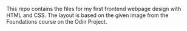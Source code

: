 This repo contains the files for my first frontend webpage design with HTML and CSS. The layout is based on the given image from the Foundations course on the Odin Project.
